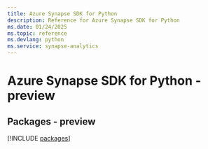 ```yaml
---
title: Azure Synapse SDK for Python
description: Reference for Azure Synapse SDK for Python
ms.date: 01/24/2025
ms.topic: reference
ms.devlang: python
ms.service: synapse-analytics
---
```

# Azure Synapse SDK for Python - preview
## Packages - preview
[!INCLUDE [packages](synapse-index.md)]